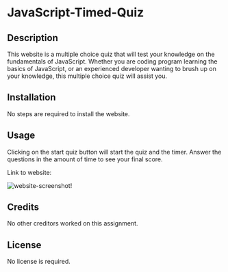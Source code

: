 # JavaScript-Timed-Quiz

## Description
This website is a multiple choice quiz that will test your knowledge on the fundamentals of JavaScript. Whether you are coding program learning the basics of JavaScript, or an experienced developer wanting to brush up on your knowledge, this multiple choice quiz will assist you. 
  
## Installation

No steps are required to install the website. 

## Usage

Clicking on the start quiz button will start the quiz and the timer. Answer the questions in the amount of time to see your final score. 

Link to website:

![website-screenshot!](/JavaScript-Timed-Quiz/assets/Quiz%20Screenshot.JPG "JavaScript Quiz")

## Credits

No other creditors worked on this assignment. 

## License

No license is required. 